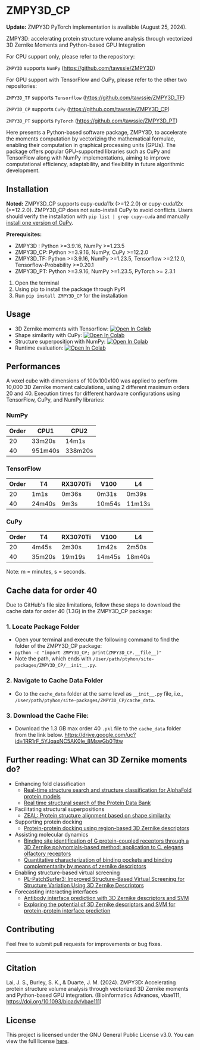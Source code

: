 # ZMPY3D_CP

**Update:**
ZMPY3D PyTorch implementation is available (August 25, 2024).

ZMPY3D: accelerating protein structure volume analysis through vectorized 3D Zernike Moments and Python-based GPU Integration

For CPU support only, please refer to the repository:

`ZMPY3D` supports `NumPy`
(https://github.com/tawssie/ZMPY3D)

For GPU support with TensorFlow and CuPy, please refer to the other two repositories:

`ZMPY3D_TF` supports `Tensorflow`
(https://github.com/tawssie/ZMPY3D_TF)

`ZMPY3D_CP` supports `CuPy`
(https://github.com/tawssie/ZMPY3D_CP)

`ZMPY3D_PT` supports `PyTorch`
(https://github.com/tawssie/ZMPY3D_PT)

Here presents a Python-based software package, ZMPY3D, to accelerate the moments computation by vectorizing the mathematical formulae, enabling their computation in graphical processing units (GPUs). The package offers popular GPU-supported libraries such as CuPy and TensorFlow along with NumPy implementations, aiming to improve computational efficiency, adaptability, and flexibility in future algorithmic development. 

## Installation

**Noted:**
ZMPY3D_CP supports cupy-cuda11x (>=12.2.0) or cupy-cuda12x (>=12.2.0).
ZMPY3D_CP does not auto-install CuPy to avoid conflicts.
Users should verify the installation with `pip list | grep cupy-cuda` and manually [install one version of CuPy](https://docs.cupy.dev/en/stable/install.html).

**Prerequisites:**
* ZMPY3D   : Python >=3.9.16, NumPy >=1.23.5
* ZMPY3D_CP: Python >=3.9.16, NumPy, CuPy >=12.2.0
* ZMPY3D_TF: Python >=3.9.16, NumPy >=1.23.5, Tensorflow >=2.12.0, Tensorflow-Probability >=0.20.1
* ZMPY3D_PT: Python >=3.9.16, NumPy >=1.23.5, PyTorch >= 2.3.1

1. Open the terminal
2. Using pip to install the package through PyPI
3. Run `pip install ZMPY3D_CP` for the installation

## Usage
* 3D Zernike moments with Tensorflow: [![Open In Colab](https://colab.research.google.com/assets/colab-badge.svg)](https://colab.research.google.com/github/tawssie/ZMPY3D/blob/main/ZMPY3D_demo_zm.ipynb)
* Shape similarity with CuPy: [![Open In Colab](https://colab.research.google.com/assets/colab-badge.svg)](https://colab.research.google.com/github/tawssie/ZMPY3D/blob/main/ZMPY3D_demo_shape.ipynb) 
* Structure superposition with NumPy: [![Open In Colab](https://colab.research.google.com/assets/colab-badge.svg)](https://colab.research.google.com/github/tawssie/ZMPY3D/blob/main/ZMPY3D_demo_super.ipynb)
* Runtime evaluation: [![Open In Colab](https://colab.research.google.com/assets/colab-badge.svg)](https://colab.research.google.com/github/tawssie/ZMPY3D/blob/main/ZMPY3D_time_evaluation.ipynb) 

## Performances

A voxel cube with dimensions of 100x100x100 was applied to perform 10,000 3D Zernike moment calculations, using 2 different maximum orders 20 and 40.
Execution times for different hardware configurations using TensorFlow, CuPy, and NumPy libraries:

### NumPy

| Order | CPU1       | CPU2       |
|-------|------------|------------|
| 20    | 33m20s     | 14m1s      |
| 40    | 951m40s    | 338m20s    |


### TensorFlow

| Order |            T4 |            RX3070Ti |            V100 |            L4 | 
|-------|---------------|---------------------|-----------------|---------------|
| 20    | 1m1s          | 0m36s               | 0m31s           | 0m39s         | 
| 40    | 24m40s        | 9m3s                | 10m54s          | 11m13s        | 

### CuPy
| Order |      T4 |      RX3070Ti |      V100 |      L4 |
|-------|---------|---------------|-----------|---------|
| 20    | 4m45s   | 2m30s         | 1m42s     | 2m50s   |
| 40    | 35m20s  | 19m19s        | 14m45s    | 18m40s  |

Note: m = minutes, s = seconds.

## Cache data for order 40

Due to GitHub's file size limitations, follow these steps to download the cache data for order 40 (1.3G) in the ZMPY3D_CP package:

### 1. Locate Package Folder

- Open your terminal and execute the following command to find the folder of the ZMPY3D_CP package:
- `python -c "import ZMPY3D_CP; print(ZMPY3D_CP.__file__)"`
- Note the path, which ends with `/User/path/ptyhon/site-packages/ZMPY3D_CP/__init__.py`.

### 2. Navigate to Cache Data Folder
- Go to the `cache_data` folder at the same level as `__init__.py` file, i.e., `/User/path/ptyhon/site-packages/ZMPY3D_CP/cache_data`.

### 3. Download the Cache File:
- Download the 1.3 GB max order 40 `.pkl` file to the `cache_data` folder from the link below. https://drive.google.com/uc?id=1RR1rF_5YJqaxNC5AK0Ie_8MswGb0Tttw


## Further reading: What can 3D Zernike moments do?
- Enhancing fold classification
  * [Real-time structure search and structure classification for AlphaFold protein models](https://doi.org/10.1038/s42003-022-03261-8)
  * [Real time structural search of the Protein Data Bank](https://doi.org/10.1371/journal.pcbi.1007970)
- Facilitating structural superpositions
  * [ZEAL: Protein structure alignment based on shape similarity](https://doi.org/10.1093/bioinformatics/btab205)
- Supporting protein docking
  * [Protein-protein docking using region-based 3D Zernike descriptors](https://doi.org/10.1186/1471-2105-10-407)
- Assisting molecular dynamics
  * [Binding site identification of G protein-coupled receptors through a 3D Zernike polynomials-based method: application to C. elegans olfactory receptors](https://doi.org/10.1007/s10822-021-00434-1)
  * [Quantitative characterization of binding pockets and binding complementarity by means of zernike descriptors](https://doi.org/10.1021/acs.jcim.9b01066)
- Enabling structure-based virtual screening
  * [PL-PatchSurfer3: Improved Structure-Based Virtual Screening for Structure Variation Using 3D Zernike Descriptors](https://doi.org/10.1101/2024.02.22.581511)
- Forecasting interacting interfaces
  * [Antibody interface prediction with 3D Zernike descriptors and SVM](https://doi.org/10.1093/bioinformatics/bty918)
  * [Exploring the potential of 3D Zernike descriptors and SVM for protein-protein interface prediction](https://doi.org/10.1186/s12859-018-2043-3)

## Contributing

Feel free to submit pull requests for improvements or bug fixes.

************************* 


## Citation

Lai, J. S., Burley, S. K., & Duarte, J. M. (2024). ZMPY3D: Accelerating protein structure volume analysis through vectorized 3D Zernike moments and Python-based GPU integration. (Bioinformatics Advances, vbae111, https://doi.org/10.1093/bioadv/vbae111)

## License

This project is licensed under the GNU General Public License v3.0. You can view the full license [here](https://www.gnu.org/licenses/gpl-3.0.en.html).

